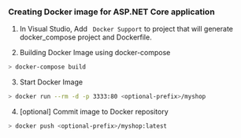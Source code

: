 ### Creating Docker image for ASP.NET Core application

1. In Visual Studio, Add `` Docker Support`` to project that will generate docker_compose project and Dockerfile.

2. Building Docker Image using docker-compose
```sh
> docker-compose build
```

3. Start Docker Image
```sh
> docker run --rm -d -p 3333:80 <optional-prefix>/myshop
```

4. [optional] Commit image to Docker repository
```sh
> docker push <optional-prefix>/myshop:latest
```

